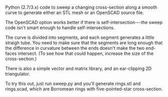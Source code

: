 Python (2.7/3.x) code to sweep a changing cross-section along a smooth curve 
to generate either an STL mesh or an OpenSCAD source file. 

The OpenSCAD option works better if there is self-intersection---the sweep code isn't
smart enough to handle self-intersections.

The curve is divided into segments, and each segment generates a little straigh tube. You need
to make sure that the segments are long enough that the difference in curvature between the
ends doesn't make the two end-faces intersect. (To see how that could happen, increase the
size of the cross-section.)

There is also a simple vector and matrix library, and an ear-clipping 2D triangulator.

To try this out, just run sweep.py and you'll generate rings.stl and rings.scad, which
are Borromean rings with five-pointed-star cross-section.
